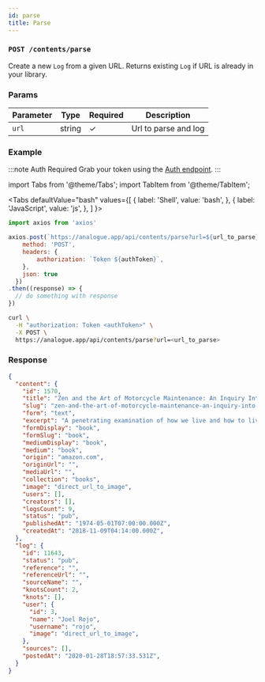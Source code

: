 ```yaml
---
id: parse
title: Parse
---
```


### `POST /contents/parse`

Create a new `Log` from a given URL. Returns existing `Log` if URL is already in your library.

### Params

Parameter | Type | Required | Description
--------- | ---- | -------- | -----------
`url` | string | ✓ | Url to parse and log

### Example

:::note Auth Required
Grab your token using the [Auth endpoint](auth/token.md).
:::

import Tabs from '@theme/Tabs';
import TabItem from '@theme/TabItem';

<Tabs
  defaultValue="bash"
  values={[
    { label: 'Shell', value: 'bash', },
    { label: 'JavaScript', value: 'js', },
  ]
}>
<TabItem value="js">

```js
import axios from 'axios'

axios.post(`https://analogue.app/api/contents/parse?url=${url_to_parse}`, {
    method: 'POST',
    headers: {
        authorization: `Token ${authToken}`,  
    },
    json: true
  })
.then((response) => {
  // do something with response
})
```

</TabItem>

<TabItem value="bash">

```bash
curl \
  -H "authorization: Token <authToken>" \
  -X POST \
  https://analogue.app/api/contents/parse?url=<url_to_parse>
```

</TabItem>
</Tabs>

### Response

```json
{
  "content": {
    "id": 1570,
    "title": "Zen and the Art of Motorcycle Maintenance: An Inquiry Into Values",
    "slug": "zen-and-the-art-of-motorcycle-maintenance-an-inquiry-into-values-mdew46",
    "form": "text",
    "excerpt": "A penetrating examination of how we live and how to live better",
    "formDisplay": "book",
    "formSlug": "book",
    "mediumDisplay": "book",
    "medium": "book",
    "origin": "amazon.com",
    "originUrl": "",
    "mediaUrl": "",
    "collection": "books",
    "image": "direct_url_to_image",
    "users": [],
    "creators": [],
    "logsCount": 9,
    "status": "pub",
    "publishedAt": "1974-05-01T07:00:00.000Z",
    "createdAt": "2018-11-09T04:14:00.000Z",
  },
  "log": {
    "id": 11643,
    "status": "pub",
    "reference": "",
    "referenceUrl": "",
    "sourceName": "",
    "knotsCount": 2,
    "knots": [],
    "user": {
      "id": 3,
      "name": "Joel Rojo",
      "username": "rojo",
      "image": "direct_url_to_image",
    },
    "sources": [],
    "postedAt": "2020-01-28T18:57:33.531Z",
  }
}
```
